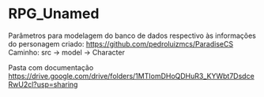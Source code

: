 # RPG_Unamed
Parâmetros para modelagem do banco de dados respectivo às informações do personagem criado:
https://github.com/pedroluizmcs/ParadiseCS
Caminho: src -> model -> Character

Pasta com documentação
https://drive.google.com/drive/folders/1MTIomDHoQDHuR3_KYWbt7DsdceRwU2cl?usp=sharing


